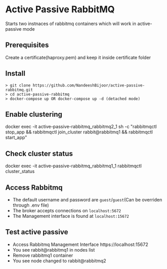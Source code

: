 # Active Passive RabbitMQ

Starts two instnaces of rabbitmq containers which will work in active-passive mode

## Prerequisites
Create a certificate(haproxy.pem) and keep it inside certificate folder

## Install

```
> git clone https://github.com/NandeeshBijoor/active-passive-rabbitmq.git
> cd active-passive-rabbitmq
> docker-compose up OR docker-compose up -d (detached mode)
```

## Enable clustering
docker exec -it active-passive-rabbitmq_rabbitmq2_1 sh -c "rabbitmqctl stop_app && rabbitmqctl join_cluster rabbit@rabbitmq1 && rabbitmqctl start_app"

## Check cluster status
docker exec -it active-passive-rabbitmq_rabbitmq1_1 rabbitmqctl cluster_status

## Access Rabbitmq

* The default username and password are `guest`/`guest`(Can be overriden through .env file)
* The broker accepts connections on `localhost:5672`
* The Management interface is found at `localhost:15672`

## Test active passive

* Access Rabbitmq Management Interface https://localhost:15672
* You see rabbit@rabbitmq1 in nodes list
* Remove rabbitmq1 container
* You see node changed to rabbit@rabbitmq2
